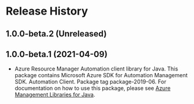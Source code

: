# Release History

## 1.0.0-beta.2 (Unreleased)


## 1.0.0-beta.1 (2021-04-09)

- Azure Resource Manager Automation client library for Java. This package contains Microsoft Azure SDK for Automation Management SDK. Automation Client. Package tag package-2019-06. For documentation on how to use this package, please see [Azure Management Libraries for Java](https://aka.ms/azsdk/java/mgmt).
